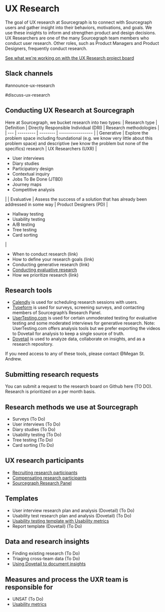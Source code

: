 # UX Research

The goal of UX research at Sourcegraph is to connect with Sourcegraph users and gather insight into their behaviors, motivations, and goals. We use these insights to inform and strengthen product and design decisions.
UX Researchers are one of the many Sourcegraph team members who conduct user research. Other roles, such as Product Managers and Product Designers, frequently conduct research.

[See what we're working on with the UX Research project board](https://github.com/orgs/sourcegraph/projects/344/views/1)

## Slack channels

#announce-ux-research

#discuss-ux-research

## Conducting UX Research at Sourcegraph

Here at Sourcegraph, we bucket research into two types:
| Research type | Definition | Directly Responsible Individual (DRI) | Research methodologies |
| --- | --------- | -------- | ----------------- |
| Generative | Explore the problem space including foundational (e.g. we know very little about this problem space) and descriptive (we know the problem but none of the specifics) research | UX Researchers (UXR) | <ul><li>User interviews</li><li>Diary studies</li><li>Participatory design</li><li>Contextual inquiry</li><li>Jobs To Be Done (JTBD)</li><li>Journey maps</li><li>Competitive analysis</li></ul> |
| Evaluative | Assess the success of a solution that has already been addressed in some way | Product Designers (PD) | <ul><li>Hallway testing</li><li>Usability testing</li><li>A/B testing</li><li>Tree testing</li><li>Card sorting</li></ul> |

- When to conduct research (link)
- How to define your research goals (link)
- Conducting generative research (link)
- [Conducting evaluative research](./conducting-evaluative-research.md)
- How we prioritize research (link)

## Research tools

- [Calendly](https://calendly.com/) is used for scheduling research sessions with users.
- [Typeform](https://www.typeform.com/) is used for surveys, screening surveys, and contacting members of Sourcegraph’s Research Panel.
- [UserTesting.com](https://www.usertesting.com/) is used for certain unmoderated testing for evaluative testing and some moderated interviews for generative research. Note: UserTesting.com offers analysis tools but we prefer exporting the videos to Dovetail for analysis to keep a single source of truth.
- [Dovetail](https://dovetail.com/) is used to analyze data, collaborate on insights, and as a research repository.

If you need access to any of these tools, please contact @Megan St. Andrew.

## Submitting research requests

You can submit a request to the research board on Github here (TO DO). Research is prioritized on a per month basis.

## Research methods we use at Sourcegraph

- Surveys (To Do)
- User interviews (To Do)
- Diary studies (To Do)
- Usability testing (To Do)
- Tree testing (To Do)
- Card sorting (To Do)

## UX research participants

- [Recruiting research participants](./recruiting-research-participants.md)
- [Compensating research participants](./compensating-research-participants.md)
- [Sourcegraph Research Panel](./sourcegraph-research-panel.md)

## Templates

- User interview research plan and analysis (Dovetail) (To Do)
- Usability test research plan and analysis (Dovetail) (To Do)
- [Usability testing template with Usability metrics](https://app.usertesting.com/share/f5f2ba6e-6275-4db7-bbfe-5afa21f764fd)
- Report template (Dovetail) (To Do)

## Data and research insights

- Finding existing research (To Do)
- Triaging cross-team data (To Do)
- [Using Dovetail to document insights](./using-dovetail-to-document-insights.md)

## Measures and process the UXR team is responsible for

- UNSAT (To Do)
- [Usability metrics](./usability-metrics.md)
